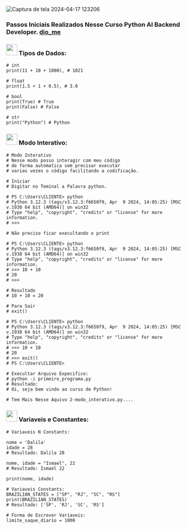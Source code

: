 ![Captura de tela 2024-04-17 123206](https://github.com/DalilaDeveloperMobile/Conhecendo-Linguagem-Python/assets/29806802/83eba503-c094-4431-b85f-e7b4cc9d92de)
### Passos Iniciais Realizados Nesse Curso Python AI Backend Developer. [dio_me](https://www.dio.me/)

### <img src="https://media.giphy.com/media/ObNTw8Uzwy6KQ/giphy.gif" width="30px"> Tipos de Dados:

```
# int
print(11 + 10 + 1000), # 1021

# float
print(1.5 + 1 + 0.5), # 3.0

# bool
print(True) # True
print(False) # False

# str
print("Python") # Python

```
### <img src="https://media.giphy.com/media/ObNTw8Uzwy6KQ/giphy.gif" width="30px"> Modo Interativo:

```
# Modo Interativo
# Nesse modo posso interagir com meu código
# de forma automatica sem precisar executar
# varias vezes o código facilitando a codificação.

# Iniciar
# Digitar no Teminal a Palavra python.

# PS C:\Users\CLIENTE> python
# Python 3.12.3 (tags/v3.12.3:f6650f9, Apr  9 2024, 14:05:25) [MSC v.1938 64 bit (AMD64)] on win32
# Type "help", "copyright", "credits" or "license" for more information.
# >>> 

# Não preciso ficar execultando o print

# PS C:\Users\CLIENTE> python
# Python 3.12.3 (tags/v3.12.3:f6650f9, Apr  9 2024, 14:05:25) [MSC v.1938 64 bit (AMD64)] on win32
# Type "help", "copyright", "credits" or "license" for more information.
# >>> 10 + 10
# 20
# >>>

# Resultado
# 10 + 10 = 20 

# Para Sair
# exit()

# PS C:\Users\CLIENTE> python
# Python 3.12.3 (tags/v3.12.3:f6650f9, Apr  9 2024, 14:05:25) [MSC v.1938 64 bit (AMD64)] on win32
# Type "help", "copyright", "credits" or "license" for more information.
# >>> 10 + 10
# 20
# >>> exit()
# PS C:\Users\CLIENTE> 

# Execultar Arquivo Expecifico:
# python -i primeiro_programa.py
# Resultado:
# Oi, seja bem vindo ao curso de Python!

# Tem Mais Nesse Aquivo 2-modo_interativo.py....

```
### <img src="https://media.giphy.com/media/ObNTw8Uzwy6KQ/giphy.gif" width="30px"> Variaveis e Constantes:

```
# Variaveis N Constants:

nome = 'Dalila'
idade = 28
# Resultado: Dalila 28

nome, idade = "Ismael", 22 
# Resultado: Ismael 22

print(nome, idade)

# Variaveis Constants:
BRAZILIAN_STATES = ["SP", "RJ", "SC", "RS"]
print(BRAZILIAN_STATES) 
# Resultado: ['SP', 'RJ', 'SC', 'RS']

# Forma de Escrever Variaveis:
limite_saque_diario = 1000

```
